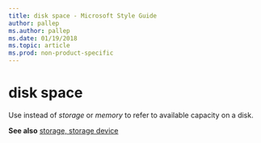 ```yaml
---
title: disk space - Microsoft Style Guide
author: pallep
ms.author: pallep
ms.date: 01/19/2018
ms.topic: article
ms.prod: non-product-specific
---
```


# disk space

Use instead of *storage* or *memory* to refer to available capacity on a disk.

**See also** [storage, storage device](/style-guide/a-z-word-list-term-collections/s/storage-storage-device)
